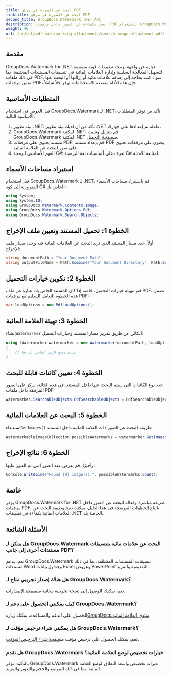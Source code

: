 ```yaml
---
title: ابحث عن الصورة في مرفق PDF
linktitle: ابحث عن الصورة في مرفق PDF
second_title: GroupDocs.Watermark .NET API
description: ابحث بكفاءة عن الصور داخل مرفقات PDF باستخدام GroupDocs.Watermark لـ .NET. تبسيط عملية إدارة العلامة المائية الخاصة بك دون عناء.
weight: 46
url: /ar/net/pdf-watermarking-attachments/search-image-attachment-pdf/
---
```

## مقدمة
GroupDocs.Watermark for .NET عبارة عن واجهة برمجة تطبيقات قوية مصممة لتسهيل المعالجة السلسة وإدارة العلامات المائية في تنسيقات المستندات المختلفة، بما في ذلك ملفات PDF. سواء كنت بحاجة إلى إضافة علامات مائية أو إزالتها أو البحث عنها ضمن مرفقات PDF، فإن هذه الأداة متعددة الاستخدامات توفر حلاً شاملاً.
## المتطلبات الأساسية
قبل الغوص في استخدام GroupDocs.Watermark لـ .NET، تأكد من توفر المتطلبات الأساسية التالية:
1. بيئة تطوير .NET: تأكد من أن لديك بيئة تطوير .NET عاملة تم إعدادها على جهازك.
2.  GroupDocs.Watermark لمكتبة .NET: قم بتنزيل وتثبيت GroupDocs.Watermark لمكتبة .NET من[صفحة التحميل](https://releases.groupdocs.com/Watermark/net/).
3. مستند يحتوي على مرفقات PDF: قم بإعداد مستند PDF يحتوي على مرفقات تحتوي على صور للبحث عن العلامة المائية.
4. الفهم الأساسي لبرمجة C#: تعرف على أساسيات لغة البرمجة C# لمتابعة الأمثلة.

## استيراد مساحات الأسماء
قبل استخدام GroupDocs.Watermark لـ .NET، قم باستيراد مساحات الأسماء الضرورية إلى كود C# الخاص بك:
```csharp
using System;
using System.IO;
using GroupDocs.Watermark.Contents.Image;
using GroupDocs.Watermark.Options.Pdf;
using GroupDocs.Watermark.Search.Objects;
```
## الخطوة 1: تحميل المستند وتعيين ملف الإخراج
أولاً، حدد مسار المستند الذي تريد البحث عن العلامات المائية فيه وحدد مسار ملف الإخراج:
```csharp
string documentPath = "Your Document Path";
string outputFileName = Path.Combine("Your Document Directory", Path.GetFileName(documentPath));
```
## الخطوة 2: تكوين خيارات التحميل
قم بتهيئة خيارات التحميل، خاصة إذا كان المستند الخاص بك عبارة عن ملف PDF. تضمن هذه الخطوة التعامل السليم مع مرفقات PDF:
```csharp
var loadOptions = new PdfLoadOptions();
```
## الخطوة 3: تهيئة العلامة المائية
 إنشاء`Watermarker` الكائن عن طريق تمرير مسار المستند وخيارات التحميل:
```csharp
using (Watermarker watermarker = new Watermarker(documentPath, loadOptions))
{
    // سيتم وضع الرمز الخاص بك هنا
}
```
## الخطوة 4: تعيين كائنات قابلة للبحث
حدد نوع الكائنات التي سيتم البحث عنها داخل المستند. في هذه الحالة، نركز على الصور المرفقة داخل ملفات PDF:
```csharp
watermarker.SearchableObjects.PdfSearchableObjects = PdfSearchableObjects.AttachedImages;
```
## الخطوة 5: البحث عن العلامات المائية
 استدعاء`GetImages()` طريقة البحث عن الصور ذات العلامة المائية داخل المستند:
```csharp
WatermarkableImageCollection possibleWatermarks = watermarker.GetImages();
```
## الخطوة 6: نتائج الإخراج
وأخيرًا، قم بعرض عدد الصور التي تم العثور عليها:
```csharp
Console.WriteLine("Found {0} image(s).", possibleWatermarks.Count);
```

## خاتمة
يوفر GroupDocs.Watermark for .NET طريقة مباشرة وفعالة للبحث عن الصور داخل مرفقات PDF. باتباع الخطوات الموضحة في هذا الدليل، يمكنك دمج وظيفة البحث عن العلامات المائية بكفاءة في تطبيقات .NET الخاصة بك.
## الأسئلة الشائعة
### هل يمكن لـ GroupDocs.Watermark البحث عن علامات مائية بتنسيقات مستندات أخرى إلى جانب PDF؟
نعم، يدعم GroupDocs.Watermark تنسيقات المستندات المختلفة، بما في ذلك مستندات Word وجداول بيانات Excel وعروض PowerPoint التقديمية والمزيد.
### هل هناك إصدار تجريبي متاح لـ GroupDocs.Watermark؟
 نعم، يمكنك الوصول إلى نسخة تجريبية مجانية من[صفحة الإصدارات](https://releases.groupdocs.com/).
### كيف يمكنني الحصول على دعم لـ GroupDocs.Watermark؟
 للحصول على الدعم والمساعدة، يمكنك زيارة[GroupDocs.منتدى العلامة المائية](https://forum.groupdocs.com/c/watermark/19).
### هل يمكنني شراء ترخيص مؤقت لـ GroupDocs.Watermark؟
 نعم، يمكنك الحصول على ترخيص مؤقت من[صفحة شراء الترخيص المؤقت](https://purchase.groupdocs.com/temporary-license/).
### هل تقدم GroupDocs.Watermark خيارات تخصيص لوضع العلامة المائية؟
بالتأكيد، توفر GroupDocs.Watermark ميزات تخصيص واسعة النطاق لوضع العلامة المائية، بما في ذلك الموضع والحجم والتدوير والمزيد.